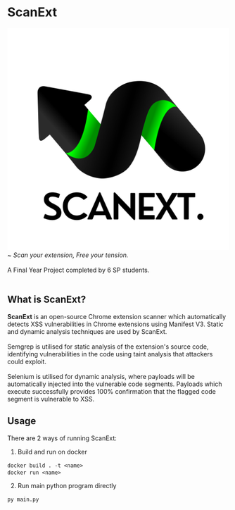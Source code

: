 # ScanExt
![alt text](https://github.com/gcmaximus/chrome-ext-scanner/blob/main/logo.png?raw=true) 
<i>~ Scan your extension, Free your tension.</i>
<br><br>
A Final Year Project completed by 6 SP students.
<br><br>
## What is ScanExt?
<b>ScanExt</b> is an open-source Chrome extension scanner which automatically detects XSS vulnerabilities in Chrome extensions using Manifest V3. Static and dynamic analysis techniques are used by ScanExt.
<br><br>
Semgrep is utilised for static analysis of the extension's source code, identifying vulnerabilities in the code using taint analysis that attackers could exploit.
<br><br>
Selenium is utilised for dynamic analysis, where payloads will be automatically injected into the vulnerable code segments. Payloads which execute successfully provides 100% confirmation that the flagged code segment is vulnerable to XSS.


## Usage
There are 2 ways of running ScanExt:
1. Build and run on docker


```
docker build . -t <name>
docker run <name>
```

2. Run main python program directly

```
py main.py
```
